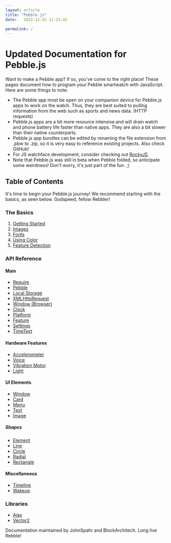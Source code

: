 ```yaml
---
layout: article
title: "Pebble.js"
date:   2022-12-22 11:21:42

permalink: /
---
```

# Updated Documentation for Pebble.js

Want to make a Pebble app? If so, you've come to the right place! These pages document how to program your Pebble smartwatch with JavaScript. Here are some things to note:
- The Pebble app most be open on your companion device for Pebble.js apps to work on the watch. Thus, they are best suited to pulling information from the web such as sports and news data. (HTTP requests)
- Pebble.js apps are a bit more resource intensive and will drain watch and phone battery life faster than native apps. They are also a bit slower than their native counterparts.
- Pebble.js app bundles can be edited by renaming the file extension from .pbw to .zip, so it is very easy to reference existing projects. Also check GitHub!
- For JS watchface development, consider checking out [RockyJS](https://developer.rebble.io/developer.pebble.com/guides/rocky-js/rocky-js-overview/index.html).
- Note that Pebble.js was still in beta when Pebble folded, so anticipate some weirdness! Don't worry, it's just part of the fun. ;)

## Table of Contents
It's time to begin your Pebble.js journey! We recommend starting with the basics, as seen below. Godspeed, fellow Rebbler!

### The Basics
1. [Getting Started](getting_started.md)
2. [Images](images.md)
3. [Fonts](fonts.md)
4. [Using Color](using_color.md)
5. [Feature Detection](feature_detection.md)

### API Reference
#### Main
- [Require](main/require.md)
- [Pebble](main/pebble.md)
- [Local Storage](main/local_storage.md)
- [XMLHttpRequest](main/xmlhttprequest.md)
- [Window (Browser)](main/window_browser.md)
- [Clock](main/clock.md)
- [Platform](main/platform.md)
- [Feature](main/feature.md)
- [Settings](main/settings.md)
- [TimeText](main/timetext.md)

#### Hardware Features
- [Accelerometer](hardware/accel.md)
- [Voice](hardware/voice.md)
- [Vibration Motor](hardware/vibe.md)
- [Light](hardware/light.md)

#### UI Elements
- [Window](ui/window.md)
- [Card](ui/card.md)
- [Menu](ui/menu.md)
- [Text](ui/text.md)
- [Image](ui/image.md)
##### Shapes
- [Element](ui/shapes/element.md)
- [Line](ui/shapes/line.md)
- [Circle](ui/shapes/circle.md)
- [Radial](ui/shapes/radial.md)
- [Rectangle](ui/shapes/rect.md)

#### Miscellaneous
- [Timeline](misc/timeline.md)
- [Wakeup](misc/wakeup.md)

### Libraries
- [Ajax](lib/ajax.md)
- [Vector2](lib/vector2.md)

Documentation maintained by JohnSpahr and BlockArchitech. Long live Rebble!
